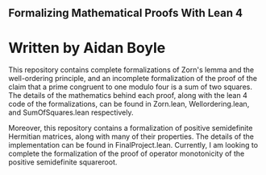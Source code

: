 ## Formalizing Mathematical Proofs With Lean 4
# Written by Aidan Boyle

This repository contains complete formalizations of Zorn's lemma and the well-ordering principle, and an incomplete formalization of the proof of the claim that a prime congruent to one modulo four is a sum of two squares. 
The details of the mathematics behind each proof, along with the lean 4 code of the formalizations, can be found in Zorn.lean, Wellordering.lean, and SumOfSquares.lean respectively.

Moreover, this repository contains a formalization of positive semidefinite Hermitian matrices, along with many of their properties. The details of the implementation can be found in FinalProject.lean. 
Currently, I am looking to complete the formalization of the proof of operator monotonicity of the positive semidefinite squareroot. 
